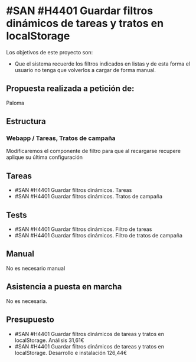 # #SAN #H4401 Guardar filtros dinámicos de tareas y tratos en localStorage

Los objetivos de este proyecto son:
+ Que el sistema recuerde los filtros indicados en listas y de esta forma el usuario no tenga que volverlos a cargar de forma manual.

## Propuesta realizada a petición de:
Paloma

## Estructura

### Webapp / Tareas, Tratos de campaña
Modificaremos el componente de filtro para que al recargarse recupere  aplique su última configuración


## Tareas
* #SAN #H4401 Guardar filtros dinámicos. Tareas
* #SAN #H4401 Guardar filtros dinámicos. Tratos de campaña

## Tests
* #SAN #H4401 Guardar filtros dinámicos. Filtro de tareas
* #SAN #H4401 Guardar filtros dinámicos. Filtro de tratos de campaña

## Manual
No es necesario manual

## Asistencia a puesta en marcha
No es necesaria.

## Presupuesto
* #SAN #H4401 Guardar filtros dinámicos de tareas y tratos en localStorage. Análisis 31,61€
* #SAN #H4401 Guardar filtros dinámicos de tareas y tratos en localStorage. Desarrollo e instalación 126,44€